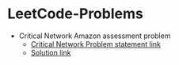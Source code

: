 # LeetCode-Problems
* Critical Network Amazon assessment problem 
    * [Critical Network Problem statement link](https://leetcode.com/problems/critical-connections-in-a-network )
    * [Solution link](https://github.com/ganeshjadhav359/LeetCode-Problems/blob/master/CriticalNetwork.java)
